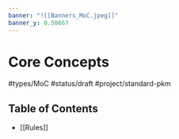 ```yaml
---
banner: "![[Banners_MoC.jpeg]]"
banner_y: 0.50667
---
```

# Core Concepts
#types/MoC  #status/draft  #project/standard-pkm

## Table of Contents

- [[Rules]]

